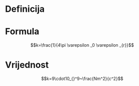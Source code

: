 # Definicija

# Formula
$$k=\frac{1}{4\pi \varepsilon _0 \varepsilon _{r}}$$
# Vrijednost
$$k=9\cdot10_{}^9~\frac{Nm^2}{c^2}$$